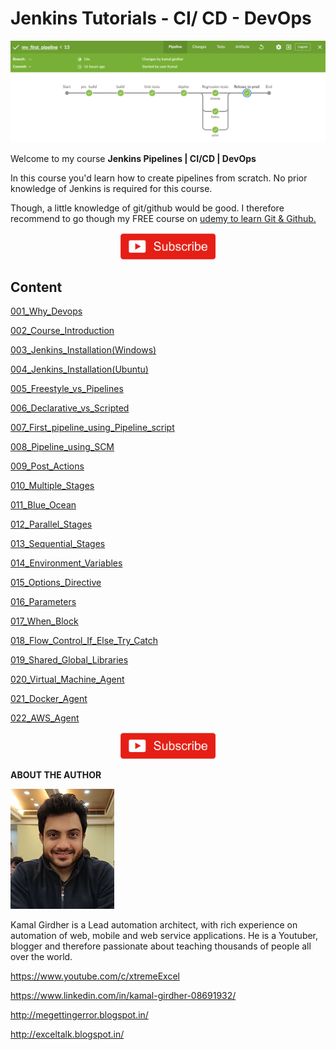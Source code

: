 # Jenkins Tutorials - CI/ CD - DevOps

![CI_CD_Journey](/images/journey.png)

Welcome to my course **Jenkins Pipelines | CI/CD | DevOps**

In this course you'd learn how to create pipelines from scratch. No prior knowledge of Jenkins is required for this course.

Though, a little knowledge of git/github would be good. I therefore recommend to go though my FREE course on [udemy to learn Git & Github.](https://www.udemy.com/course/gitandgithub/?referralCode=2799194A0FCC520AB4C3)


<p align="center">
<a href="https://www.youtube.com/c/xtremeexcel?sub_confirmation=1"><img src="/images/subscribe.gif" width="30%" height="30%"></a>
</p>


## Content

[001_Why_Devops](001_Why_Devops/README.md)

[002_Course_Introduction](002_Course_Introduction/README.md)

[003_Jenkins_Installation(Windows)](003_Jenkins_Installation(Windows)/README.md)

[004_Jenkins_Installation(Ubuntu)](004_Jenkins_Installation(Ubuntu)/README.md)

[005_Freestyle_vs_Pipelines](005_Freestyle_vs_Pipelines/README.md)

[006_Declarative_vs_Scripted](006_Declarative_vs_Scripted/README.md)

[007_First_pipeline_using_Pipeline_script](007_First_pipeline_using_Pipeline_script/README.md)

[008_Pipeline_using_SCM](008_Pipeline_using_SCM/README.md)

[009_Post_Actions](009_Post_Actions/README.md)

[010_Multiple_Stages](010_Multiple_Stages/README.md)

[011_Blue_Ocean](011_Blue_Ocean/README.md)

[012_Parallel_Stages](012_Parallel_Stages/README.md)

[013_Sequential_Stages](013_Sequential_Stages/README.md)

[014_Environment_Variables](014_Environment_Variables/README.md)

[015_Options_Directive](015_Options_Directive/README.md)

[016_Parameters](016_Parameters/README.md)

[017_When_Block](017_When_Block/README.md)

[018_Flow_Control_If_Else_Try_Catch](018_Flow_Control_If_Else_Try_Catch/README.md)

[019_Shared_Global_Libraries](019_Shared_Global_Libraries/README.md)

[020_Virtual_Machine_Agent](020_Virtual_Machine_Agent/README.md)

[021_Docker_Agent](021_Docker_Agent/README.md)

[022_AWS_Agent](022_AWS_Agent/README.md)


<p align="center">
<a href="https://www.youtube.com/c/xtremeexcel?sub_confirmation=1"><img src="/images/subscribe.gif" width="30%" height="30%"></a>
</p>



**ABOUT THE AUTHOR**

![Kamal](images/kamal.png)

Kamal Girdher is a Lead automation architect, with rich experience on automation of web, mobile and web service applications. He is a Youtuber, blogger and therefore passionate about teaching thousands of people all over the world.

https://www.youtube.com/c/xtremeExcel

https://www.linkedin.com/in/kamal-girdher-08691932/

http://megettingerror.blogspot.in/

http://exceltalk.blogspot.in/